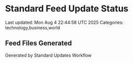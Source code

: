 # Standard Feed Update Status
Last updated: Mon Aug  4 22:44:58 UTC 2025
Categories: technology,business,world

## Feed Files Generated

Generated by Standard Updates Workflow
